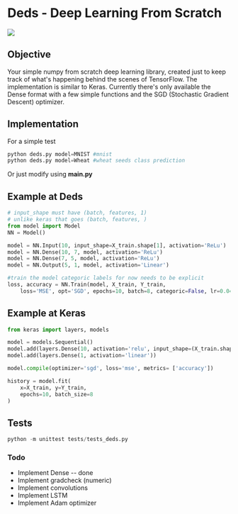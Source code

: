 # Deds - Deep Learning From Scratch

![](https://img.shields.io/badge/tests-passing-green)

## Objective
Your simple numpy from scratch deep learning library, created just to keep track of what's happening behind the scenes of TensorFlow. The implementation is similar to Keras. Currently there's only available the Dense format with a few simple functions and the SGD (Stochastic Gradient Descent) optimizer.

## Implementation
For a simple test

```python
python deds.py model=MNIST #mnist
python deds.py model=Wheat #wheat seeds class prediction
```

Or just modify using <b>main.py</b>

## Example at Deds
```python
# input_shape must have (batch, features, 1)
# unlike keras that goes (batch, features, )
from model import Model
NN = Model()

model = NN.Input(10, input_shape=X_train.shape[1], activation='ReLu')
model = NN.Dense(10, 7, model, activation='ReLu')
model = NN.Dense(7, 5, model, activation='ReLu')
model = NN.Output(5, 1, model, activation='Linear')

#train the model categoric labels for now needs to be explicit
loss, accuracy = NN.Train(model, X_train, Y_train, 
	loss='MSE', opt='SGD', epochs=10, batch=8, categoric=False, lr=0.04)
```

## Example at Keras
```python
from keras import layers, models

model = models.Sequential()
model.add(layers.Dense(10, activation='relu', input_shape=(X_train.shape[1],)))
model.add(layers.Dense(1, activation='linear'))

model.compile(optimizer='sgd', loss='mse', metrics= ['accuracy'])

history = model.fit(
    x=X_train, y=Y_train, 
    epochs=10, batch_size=8
)

```


## Tests

```python
python -m unittest tests/tests_deds.py
```

### Todo
* Implement Dense -- done
* Implement gradcheck (numeric)
* Implement convolutions
* Implement LSTM
* Implement Adam optimizer

